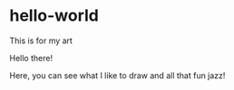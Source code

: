 # hello-world
This is for my art

Hello there!

Here, you can see what I like to draw and all that fun jazz!

